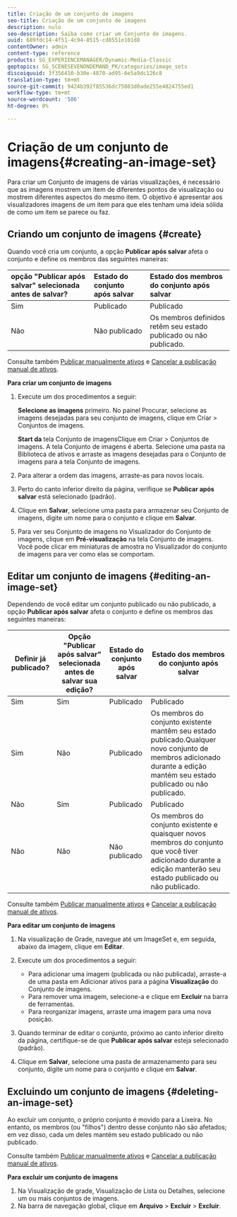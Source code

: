 ```yaml
---
title: Criação de um conjunto de imagens
seo-title: Criação de um conjunto de imagens
description: nulo
seo-description: Saiba como criar um Conjunto de imagens.
uuid: 689fdc14-4f51-4c94-8515-cd8551e101d8
contentOwner: admin
content-type: reference
products: SG_EXPERIENCEMANAGER/Dynamic-Media-Classic
geptopics: SG_SCENESEVENONDEMAND_PK/categories/image_sets
discoiquuid: 3f356410-b30e-4870-ad95-6e5a9dc126c8
translation-type: tm+mt
source-git-commit: 9424b392f85536dc75083d0ade255e4824755ed1
workflow-type: tm+mt
source-wordcount: '586'
ht-degree: 0%

---
```



# Criação de um conjunto de imagens{#creating-an-image-set}

Para criar um Conjunto de imagens de várias visualizações, é necessário que as imagens mostrem um item de diferentes pontos de visualização ou mostrem diferentes aspectos do mesmo item. O objetivo é apresentar aos visualizadores imagens de um item para que eles tenham uma ideia sólida de como um item se parece ou faz.

## Criando um conjunto de imagens {#create}

Quando você cria um conjunto, a opção **Publicar após salvar** afeta o conjunto e define os membros das seguintes maneiras:

| opção &quot;Publicar após salvar&quot; selecionada antes de salvar? | Estado do conjunto após salvar | Estado dos membros do conjunto após salvar |
|:--- |:--- |:--- |
| Sim | Publicado | Publicado |
| Não | Não publicado | Os membros definidos retêm seu estado publicado ou não publicado. |

Consulte também [Publicar manualmente ativos](publishing-files.md#manually_publishing_assets) e [Cancelar a publicação manual de ativos](publishing-files.md#manually_unpublishing_assets).

**Para criar um conjunto de imagens**

1. Execute um dos procedimentos a seguir:

   **Selecione as imagens** primeiro. No painel Procurar, selecione as imagens desejadas para seu conjunto de imagens, clique em Criar > Conjuntos de imagens.

   **Start da** tela Conjunto de imagensClique em Criar > Conjuntos de imagens. A tela Conjunto de imagens é aberta. Selecione uma pasta na Biblioteca de ativos e arraste as imagens desejadas para o Conjunto de imagens para a tela Conjunto de imagens.

1. Para alterar a ordem das imagens, arraste-as para novos locais.
1. Perto do canto inferior direito da página, verifique se **Publicar após salvar** está selecionado (padrão).
1. Clique em **Salvar**, selecione uma pasta para armazenar seu Conjunto de imagens, digite um nome para o conjunto e clique em **Salvar**.
1. Para ver seu Conjunto de imagens no Visualizador do Conjunto de imagens, clique em **Pré-visualização** na tela Conjunto de imagens. Você pode clicar em miniaturas de amostra no Visualizador do conjunto de imagens para ver como elas se comportam.

## Editar um conjunto de imagens {#editing-an-image-set}

Dependendo de você editar um conjunto publicado ou não publicado, a opção **Publicar após salvar** afeta o conjunto e define os membros das seguintes maneiras:

| Definir já publicado? | Opção &quot;Publicar após salvar&quot; selecionada antes de salvar sua edição? | Estado do conjunto após salvar | Estado dos membros do conjunto após salvar |
|--- |--- |--- |--- |
| Sim | Sim | Publicado | Publicado |
| Sim | Não | Publicado | Os membros do conjunto existente mantêm seu estado publicado.Qualquer novo conjunto de membros adicionado durante a edição mantém seu estado publicado ou não publicado. |
| Não | Sim | Publicado | Publicado |
| Não | Não | Não publicado | Os membros do conjunto existente e quaisquer novos membros do conjunto que você tiver adicionado durante a edição manterão seu estado publicado ou não publicado. |

Consulte também [Publicar manualmente ativos](publishing-files.md#manually_publishing_assets) e [Cancelar a publicação manual de ativos](publishing-files.md#manually_unpublishing_assets).

**Para editar um conjunto de imagens**

1. Na visualização de Grade, navegue até um ImageSet e, em seguida, abaixo da imagem, clique em **Editar**.
1. Execute um dos procedimentos a seguir:

   * Para adicionar uma imagem (publicada ou não publicada), arraste-a de uma pasta em Adicionar ativos para a página **Visualização** do Conjunto de imagens.
   * Para remover uma imagem, selecione-a e clique em **Excluir** na barra de ferramentas.
   * Para reorganizar imagens, arraste uma imagem para uma nova posição.

1. Quando terminar de editar o conjunto, próximo ao canto inferior direito da página, certifique-se de que **Publicar após salvar** esteja selecionado (padrão).
1. Clique em **Salvar**, selecione uma pasta de armazenamento para seu conjunto, digite um nome para o conjunto e clique em **Salvar**.

## Excluindo um conjunto de imagens {#deleting-an-image-set}

Ao excluir um conjunto, o próprio conjunto é movido para a Lixeira. No entanto, os membros (ou &quot;filhos&quot;) dentro desse conjunto não são afetados; em vez disso, cada um deles mantém seu estado publicado ou não publicado.

Consulte também [Publicar manualmente ativos](publishing-files.md#manually_publishing_assets) e [Cancelar a publicação manual de ativos](publishing-files.md#manually_unpublishing_assets).

**Para excluir um conjunto de imagens**

1. Na Visualização de grade, Visualização de Lista ou Detalhes, selecione um ou mais conjuntos de imagens.
1. Na barra de navegação global, clique em **Arquivo** > **Excluir** > **Excluir**.

